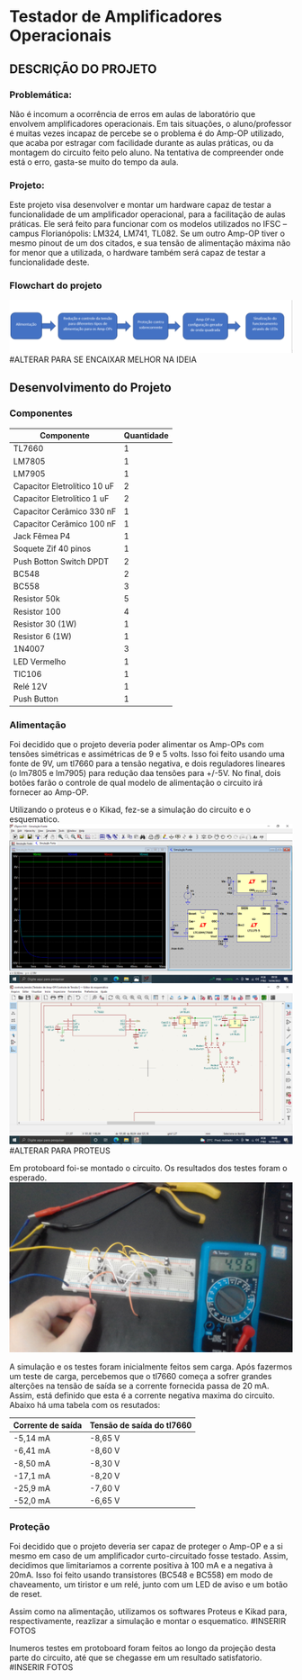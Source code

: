 # Testador de Amplificadores Operacionais

## DESCRIÇÃO DO PROJETO

### Problemática:
Não é incomum a ocorrência de erros em aulas de laboratório que envolvem amplificadores operacionais. Em tais situações, o aluno/professor é muitas vezes incapaz de percebe se o problema é do Amp-OP utilizado, que acaba por estragar com facilidade durante as aulas práticas, ou da montagem do circuito feito pelo aluno. Na tentativa de compreender onde está o erro, gasta-se muito do tempo da aula.

### Projeto:
Este projeto visa desenvolver e montar um hardware capaz de testar a funcionalidade de um amplificador operacional, para a facilitação de aulas práticas. Ele será feito para funcionar com os modelos utilizados no IFSC – campus Florianópolis: LM324, LM741, TL082. Se um outro Amp-OP tiver o mesmo pinout de um dos citados, e sua tensão de alimentação máxima não for menor que a utilizada, o hardware também será capaz de testar a funcionalidade deste.

### Flowchart do projeto
![FlowChart](./Imagens/FlowChart.png)
#ALTERAR PARA SE ENCAIXAR MELHOR NA IDEIA

## Desenvolvimento do Projeto

### Componentes
Componente                   | Quantidade
---------------------------  |-------------------
TL7660                       | 1
LM7805                       | 1
LM7905                       | 1
Capacitor Eletrolítico 10 uF | 2
Capacitor Eletrolítico 1 uF  | 2
Capacitor Cerâmico 330 nF    | 1
Capacitor Cerâmico 100 nF    | 1
Jack Fêmea P4                | 1
Soquete Zif 40 pinos         | 1
Push Botton Switch DPDT      | 2
BC548                        | 2
BC558                        | 3
Resistor 50k                 | 5
Resistor 100                 | 4
Resistor 30 (1W)             | 1
Resistor 6 (1W)              | 1
1N4007                       | 3
LED Vermelho                 | 1
TIC106                       | 1
Relé 12V                     | 1
Push Button                  | 1

### Alimentação
Foi decidido que o projeto deveria poder alimentar os Amp-OPs com tensões simétricas e assimétricas de 9 e 5 volts. Isso foi feito usando uma fonte de 9V, um tl7660 para a tensão negativa, e dois reguladores lineares (o lm7805 e lm7905) para redução daa tensões para +/-5V. No final, dois botões farão o controle de qual modelo de alimentação o circuito irá fornecer ao Amp-OP.

Utilizando o proteus e o Kikad, fez-se a simulação do circuito e o esquematico.
![Simulação_Fonte](./Imagens/Simulação_Fonte.png)
![Esquematico_Fonte](./Imagens/Esquematico_Fonte.png)
#ALTERAR PARA PROTEUS

Em protoboard foi-se montado o circuito. Os resultados dos testes foram o esperado.
![Montagem_Fonte](./Imagens/Montagem_Fonte.jpg)

A simulação e os testes foram inicialmente feitos sem carga. Após fazermos um teste de carga, percebemos que o tl7660 começa a sofrer grandes alterções na tensão de saída se a corrente fornecida passa de 20 mA. Assim, está definido que esta é a corrente negativa maxima do circuito. Abaixo há uma tabela com os resutados:

Corrente de saída | Tensão de saída do tl7660
------------------|----------------------------
-5,14 mA          | -8,65 V
-6,41 mA          | -8,60 V
-8,50 mA          | -8,30 V
-17,1 mA          | -8,20 V
-25,9 mA          | -7,60 V
-52,0 mA          | -6,65 V

### Proteção
Foi decidido que o projeto deveria ser capaz de proteger o Amp-OP e a si mesmo em caso de um amplificador curto-circuitado fosse testado. Assim, decidimos que limitariamos a corrente positiva à 100 mA e a negativa à 20mA. Isso foi feito usando transistores (BC548 e BC558) em modo de chaveamento, um tiristor e um relé, junto com um LED de aviso e um botão de reset.

Assim como na alimentação, utilizamos os softwares Proteus e Kikad para, respectivamente, reazlizar a simulação e montar o esquematico.
#INSERIR FOTOS

Inumeros testes em protoboard foram feitos ao longo da projeção desta parte do circuito, até que se chegasse em um resultado satisfatorio.
#INSERIR FOTOS
